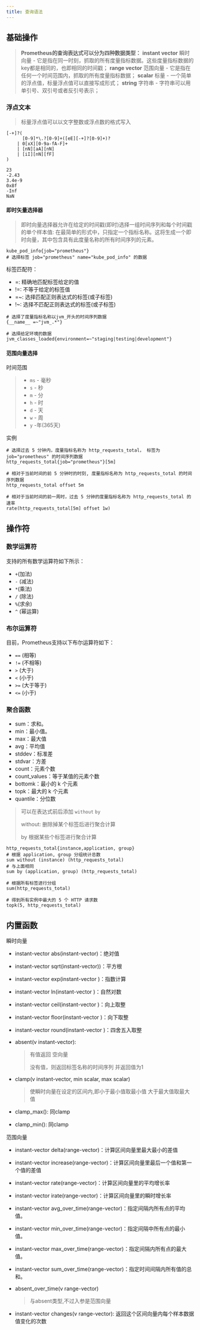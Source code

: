 ```yaml
---
title: 查询语法
---
```


## 基础操作

> **Prometheus的查询表达式可以分为四种数据类型：**
> **instant vector** 瞬时向量 - 它是指在同一时刻，抓取的所有度量指标数据。这些度量指标数据的key都是相同的，也即相同的时间戳；
> **range vector** 范围向量 - 它是指在任何一个时间范围内，抓取的所有度量指标数据；
> **scalar** 标量 - 一个简单的浮点值，标量浮点值可以直接写成形式；
> **string** 字符串 - 字符串可以用单引号、双引号或者反引号表示；

### 浮点文本

> 标量浮点值可以以文字整数或浮点数的格式写入

```
[-+]?(
      [0-9]*\.?[0-9]+([eE][-+]?[0-9]+)?
    | 0[xX][0-9a-fA-F]+
    | [nN][aA][nN]
    | [iI][nN][fF]
)

23
-2.43
3.4e-9
0x8f
-Inf
NaN
```



#### 即时矢量选择器

> 即时向量选择器允许在给定的时间戳(即时)选择一组时间序列和每个时间戳的单个样本值: 在最简单的形式中，只指定一个指标名称。这将生成一个即时向量，其中包含具有此度量名称的所有时间序列的元素。

```
kube_pod_info{job="prometheus"}
# 选择标签 job="prometheus" name="kube_pod_info" 的数据
```

标签匹配符：

- =: 精确地匹配标签给定的值
- !=: 不等于给定的标签值
- =~: 选择匹配正则表达式的标签(或子标签)
- !~: 选择不匹配正则表达式的标签(或子标签)

```
# 选择了度量指标名称以jvm_开头的时间序列数据
{__name__ =~"jvm_.*"} 

# 选择给定环境的数据
jvm_classes_loaded{environment=~"staging|testing|development"}
```

#### 范围向量选择

时间范围

> - `ms` - 毫秒
> - `s` - 秒
> - `m` - 分
> - `h` - 时
> - `d` - 天
> - `w` - 周
> - `y` -年(365天)

实例

```
# 选择过去 5 分钟内，度量指标名称为 http_requests_total， 标签为 job="prometheus" 的时间序列数据
http_requests_total{job="prometheus"}[5m]

# 相对于当前时间的前 5 分钟时的时刻, 度量指标名称为 http_requests_total 的时间序列数据
http_requests_total offset 5m

# 相对于当前时间的前一周时，过去 5 分钟的度量指标名称为 http_requests_total 的速率
rate(http_requests_total[5m] offset 1w)
```

## 操作符

### 数学运算符

支持的所有数学运算符如下所示：

- `+`(加法)
- `-` (减法)
- `*`(乘法)
- `/` (除法)
- `%`(求余)
- `^` (幂运算)

### 布尔运算符

目前，Prometheus支持以下布尔运算符如下：

- `==` (相等)
- `!=` (不相等)
- `>` (大于)
- `<` (小于)
- `>=` (大于等于)
- `<=` (小于)

### 聚合函数

- sum：求和。
- min：最小值。
- max：最大值
- avg：平均值
- stddev：标准差
- stdvar：方差
- count：元素个数
- count_values：等于某值的元素个数
- bottomk：最小的 k 个元素
- topk：最大的 k 个元素
- quantile：分位数

> 可以在表达式前后添加 `without` `by`
>
> without: 删除掉某个标签后进行聚合计算
>
> by 根据某些个标签进行聚合计算

```
http_requests_total{instance,application, group}
# 根据 application, group 分组统计总数
sum without (instance) (http_requests_total)
# 与上面相同
sum by (application, group) (http_requests_total)

# 根据所有标签进行分组
sum(http_requests_total)

# 得到所有实例中最大的 5 个 HTTP 请求数
topk(5, http_requests_total)
```

## 内置函数

瞬时向量

- instant-vector abs(instant-vector)：绝对值

- instant-vector sqrt(instant-vector))：平方根

- instant-vector exp(instant-vector )：指数计算

- instant-vector ln(instant-vector )：自然对数

- instant-vector ceil(instant-vector )：向上取整

- instant-vector floor(instant-vector )：向下取整

- instant-vector round(instant-vector )：四舍五入取整

- absent(v instant-vector):

  > 有值返回 空向量
  >
  > 没有值，则返回标签名称的时间序列 并返回值为1

- clamp(v instant-vector, min scalar, max scalar)

  > 使瞬时向量在设定的区间内,即小于最小值取最小值 大于最大值取最大值

- clamp_max(): 同clamp

- clamp_min(): 同clamp

范围向量

- instant-vector delta(range-vector)：计算区间向量里最大最小的差值

- instant-vector increase(range-vector)：计算区间向量里最后一个值和第一个值的差值

- instant-vector rate(range-vector)：计算区间向量里的平均增长率

- instant-vector irate(range-vector)：计算区间向量里的瞬时增长率

- instant-vector avg_over_time(range-vector)：指定间隔内所有点的平均值。

- instant-vector min_over_time(range-vector)：指定间隔中所有点的最小值。

- instant-vector max_over_time(range-vector)：指定间隔内所有点的最大值。

- instant-vector sum_over_time(range-vector)：指定时间间隔内所有值的总和。

- absent_over_time(v range-vector)

  > 与absent类型,不过入参是范围向量

- instant-vector changes(v range-vector):  返回这个区间向量内每个样本数据值变化的次数